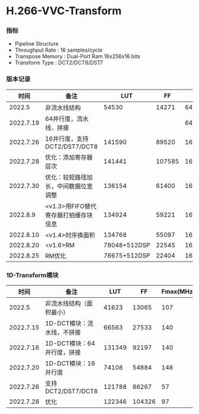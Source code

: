 # H.266-VVC-Transform

### 指标

- Pipeline Structure
- Throughput Rate : 16 samples/cycle
- Transpose Memory : Dual-Port Ram 16x256x16 bits 
- Transform Type : DCT2/DCT8/DST7

### 版本记录

| 时间      | 备注                                 | LUT          | FF     | RAM(bits)        | Fmax(MHz) |
| --------- | ------------------------------------ | ------------ | ------ | ---------------- | --------- |
| 2022.5    | 非流水线结构                         | 54530        | 14271  | 64x64x16         | 107       |
| 2022.7.19 | 64并行度，流水线，拼接               |              |        | 64x128x16        |           |
| 2022.7.26 | 16并行度，支持DCT2/DST7/DCT8         | 141590       | 89520  | 16x256x16        | 51        |
| 2022.7.28 | 优化：添加寄存器层次                 | 141441       | 107585 | 16x256x16        | 97        |
| 2022.7.30 | 优化：较短路径加长，中间数据位宽调整 | 136154       | 61400  | 16x256x16        | 102       |
| 2022.8.9  | <v1.3>用FIFO替代寄存器打拍缓存块信息 | 134924       | 59221  | 16x256x16+128x10 | 108       |
| 2022.8.10 | <v1.4>时序换面积                     | 134768       | 55097  | 16x256x16+128x10 | 106       |
| 2022.8.20 | <v1.6>RM                             | 78048+512DSP | 22545  | 16x256x16+128x10 | 113       |
| 2022.8.25 | RM优化                               | 76675+512DSP | 22404  | 16x256x16+128x10 | 113       |

### 1D-Transform模块

| 时间      | 备注                       | LUT    | FF     | Fmax(MHz) |
| --------- | -------------------------- | ------ | ------ | --------- |
| 2022.5    | 非流水线结构（面积最小）   | 41623  | 13065  | 107       |
| 2022.7.15 | 1D-DCT模块：流水线，不拼接 | 66563  | 27533  | 140       |
| 2022.7.16 | 1D-DCT模块：64并行度，拼接 | 131349 | 92197  | 140       |
| 2022.7.20 | 1D-DCT模块：16并行度       | 74108  | 54884  | 148       |
| 2022.7.26 | 支持DCT2/DST7/DCT8         | 121788 | 86267  | 57        |
| 2022.7.28 | 优化                       | 122346 | 104326 | 97        |

